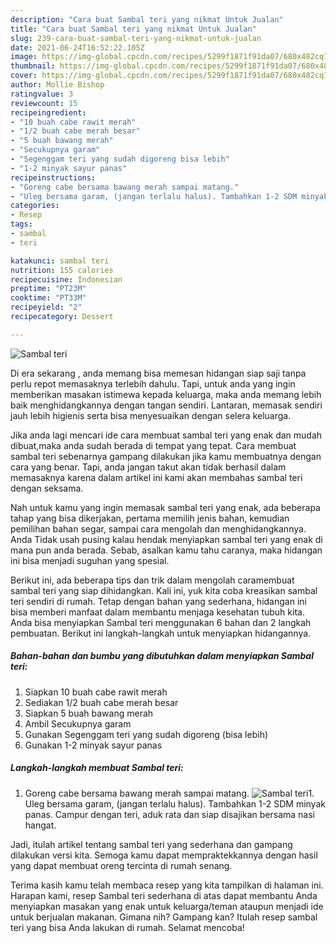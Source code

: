 ```yaml
---
description: "Cara buat Sambal teri yang nikmat Untuk Jualan"
title: "Cara buat Sambal teri yang nikmat Untuk Jualan"
slug: 239-cara-buat-sambal-teri-yang-nikmat-untuk-jualan
date: 2021-06-24T16:52:22.105Z
image: https://img-global.cpcdn.com/recipes/5299f1871f91da07/680x482cq70/sambal-teri-foto-resep-utama.jpg
thumbnail: https://img-global.cpcdn.com/recipes/5299f1871f91da07/680x482cq70/sambal-teri-foto-resep-utama.jpg
cover: https://img-global.cpcdn.com/recipes/5299f1871f91da07/680x482cq70/sambal-teri-foto-resep-utama.jpg
author: Mollie Bishop
ratingvalue: 3
reviewcount: 15
recipeingredient:
- "10 buah cabe rawit merah"
- "1/2 buah cabe merah besar"
- "5 buah bawang merah"
- "Secukupnya garam"
- "Segenggam teri yang sudah digoreng bisa lebih"
- "1-2 minyak sayur panas"
recipeinstructions:
- "Goreng cabe bersama bawang merah sampai matang."
- "Uleg bersama garam, (jangan terlalu halus). Tambahkan 1-2 SDM minyak panas. Campur dengan teri, aduk rata dan siap disajikan bersama nasi hangat."
categories:
- Resep
tags:
- sambal
- teri

katakunci: sambal teri 
nutrition: 155 calories
recipecuisine: Indonesian
preptime: "PT23M"
cooktime: "PT33M"
recipeyield: "2"
recipecategory: Dessert

---
```



![Sambal teri](https://img-global.cpcdn.com/recipes/5299f1871f91da07/680x482cq70/sambal-teri-foto-resep-utama.jpg)

Di era  sekarang , anda memang bisa memesan hidangan siap saji tanpa perlu repot memasaknya terlebih dahulu. Tapi, untuk anda yang ingin memberikan masakan istimewa kepada keluarga, maka anda memang lebih baik menghidangkannya dengan tangan sendiri. Lantaran, memasak sendiri jauh lebih higienis serta bisa menyesuaikan dengan selera keluarga.

Jika anda lagi mencari ide cara membuat sambal teri yang enak dan mudah dibuat,maka anda sudah berada di tempat yang tepat. Cara membuat sambal teri  sebenarnya gampang dilakukan jika kamu membuatnya dengan cara yang benar. Tapi, anda jangan takut akan tidak berhasil dalam memasaknya 
karena dalam artikel ini kami akan membahas sambal teri dengan seksama.  



Nah untuk kamu yang ingin memasak sambal teri yang enak, ada beberapa tahap yang bisa dikerjakan, pertama memilih jenis bahan, kemudian pemilihan bahan segar, sampai cara mengolah dan menghidangkannya. Anda Tidak usah pusing kalau hendak menyiapkan sambal teri yang enak di mana pun anda berada. Sebab, asalkan kamu  tahu caranya, maka hidangan ini bisa menjadi suguhan yang spesial.

Berikut ini, ada beberapa tips dan trik dalam mengolah caramembuat sambal teri yang siap dihidangkan. Kali ini, yuk kita coba kreasikan sambal teri sendiri di rumah. Tetap dengan bahan yang sederhana, hidangan ini bisa memberi manfaat dalam membantu menjaga kesehatan tubuh kita. Anda bisa menyiapkan Sambal teri menggunakan 6 bahan dan 2 langkah pembuatan. Berikut ini langkah-langkah untuk menyiapkan hidangannya.

<!--inarticleads1-->

##### Bahan-bahan dan bumbu yang dibutuhkan dalam menyiapkan Sambal teri:

1. Siapkan 10 buah cabe rawit merah
1. Sediakan 1/2 buah cabe merah besar
1. Siapkan 5 buah bawang merah
1. Ambil Secukupnya garam
1. Gunakan Segenggam teri yang sudah digoreng (bisa lebih)
1. Gunakan 1-2 minyak sayur panas




<!--inarticleads2-->

##### Langkah-langkah membuat Sambal teri:

1. Goreng cabe bersama bawang merah sampai matang.
<img src="https://img-global.cpcdn.com/steps/adcb28db2ddf5671/160x128cq70/sambal-teri-langkah-memasak-1-foto.jpg" alt="Sambal teri">1. Uleg bersama garam, (jangan terlalu halus). Tambahkan 1-2 SDM minyak panas. Campur dengan teri, aduk rata dan siap disajikan bersama nasi hangat.




Jadi, itulah artikel tentang  sambal teri  yang sederhana dan gampang dilakukan versi kita. Semoga kamu dapat mempraktekkannya dengan hasil yang dapat membuat oreng tercinta di rumah senang. 

Terima kasih kamu telah membaca resep yang kita tampilkan di halaman ini. Harapan kami, resep  Sambal teri sederhana di atas dapat membantu Anda menyiapkan masakan yang enak untuk keluarga/teman ataupun menjadi ide untuk berjualan makanan. Gimana nih? Gampang kan? Itulah resep sambal teri yang bisa Anda lakukan di rumah. Selamat mencoba!

